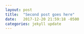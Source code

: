 ```yaml
---
layout: post
title:  "Second post goes here"
date:   2017-12-20 21:59:18 -0500
categories: jekyll update
---
```

